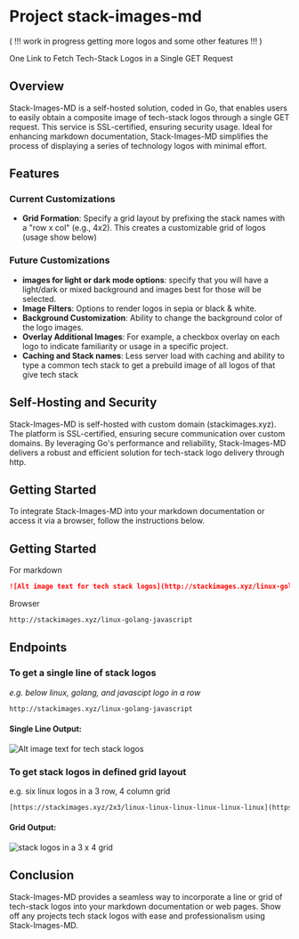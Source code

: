 # Project stack-images-md
( !!! work in progress getting more logos and some other features !!! )

One Link to Fetch Tech-Stack Logos in a Single GET Request

## Overview

Stack-Images-MD is a self-hosted solution, coded in Go, that enables users to easily obtain a composite image of tech-stack logos through a single GET request. This service is SSL-certified, ensuring security usage. Ideal for enhancing markdown documentation, Stack-Images-MD simplifies the process of displaying a series of technology logos with minimal effort.

## Features

### Current Customizations

- **Grid Formation**: Specify a grid layout by prefixing the stack names with a "row x col" (e.g., 4x2). This creates a customizable grid of logos (usage show below)

### Future Customizations
- **images for light or dark mode options**: specify that you will have a light/dark or mixed background and images best for those will be selected.
- **Image Filters**: Options to render logos in sepia or black & white.
- **Background Customization**: Ability to change the background color of the logo images.
- **Overlay Additional Images**: For example, a checkbox overlay on each logo to indicate familiarity or usage in a specific project.
- **Caching and Stack names**: Less server load with caching and ability to type a common tech stack to get a prebuild image of all logos of that give tech stack

## Self-Hosting and Security

Stack-Images-MD is self-hosted with custom domain (stackimages.xyz). The platform is SSL-certified, ensuring secure communication over custom domains. By leveraging Go's performance and reliability, Stack-Images-MD delivers a robust and efficient solution for tech-stack logo delivery through http.

## Getting Started

To integrate Stack-Images-MD into your markdown documentation or access it via a browser, follow the instructions below.


## Getting Started

For markdown

```markdown
![Alt image text for tech stack logos](http://stackimages.xyz/linux-golang-javascript)

```

Browser

```markdown
http://stackimages.xyz/linux-golang-javascript

```

## Endpoints

### To get a single line of stack logos

<em>e.g. below linux, golang, and javascipt logo in a row</em>
```txt
http://stackimages.xyz/linux-golang-javascript

```

#### Single Line Output:
![Alt image text for tech stack logos](https://stackimages.xyz/golang-linux-javascript)

### To get stack logos in defined grid layout

e.g. six linux logos in a 3 row, 4 column grid


```txt 
[https://stackimages.xyz/2x3/linux-linux-linux-linux-linux-linux](https://www.stackimages.xyz/3x4/node-dart-d3-django-sequelize-node-deno-css-react-ember-elm-grunt)

```  
#### Grid Output:
![stack logos in a 3 x 4 grid](https://www.stackimages.xyz/3x4/node-dart-d3-django-sequelize-node-deno-css-react-ember-elm-grunt)



## Conclusion

Stack-Images-MD provides a seamless way to incorporate a line or grid of tech-stack logos into your markdown documentation or web pages. Show off any projects tech stack logos with ease and professionalism using Stack-Images-MD.
